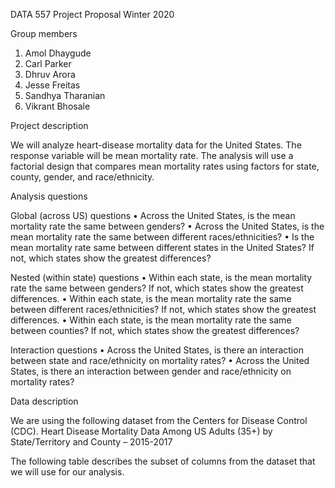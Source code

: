 
DATA 557
 Project Proposal
Winter 2020


Group members

1)  Amol Dhaygude 
2)  Carl Parker
3)  Dhruv Arora
4)  Jesse Freitas
5)  Sandhya Tharanian
6)  Vikrant Bhosale


Project description

We will analyze heart-disease mortality data for the United States. The response variable will be mean mortality rate. The analysis will use a factorial design that compares mean mortality rates using factors for state, county, gender, and race/ethnicity.

Analysis questions

Global (across US) questions
•   Across the United States, is the mean mortality rate the same between genders?
•   Across the United States, is the mean mortality rate the same between different races/ethnicities?
•   Is the mean mortality rate same between different states in the United States? If not, which states show the greatest differences?

Nested (within state) questions
•   Within each state, is the mean mortality rate the same between genders? If not, which states show the greatest differences.
•   Within each state, is the mean mortality rate the same between different races/ethnicities? If not, which states show the greatest differences.
•   Within each state, is the mean mortality rate the same between counties? If not, which states show the greatest differences?

Interaction questions
•   Across the United States, is there an interaction between state and race/ethnicity on mortality rates?
•   Across the United States, is there an interaction between gender and race/ethnicity on mortality rates?
 

Data description

We are using the following dataset from the Centers for Disease Control (CDC).
Heart Disease Mortality Data Among US Adults (35+) by State/Territory and County – 2015-2017 

The following table describes the subset of columns from the dataset that we will use for our analysis.

 



